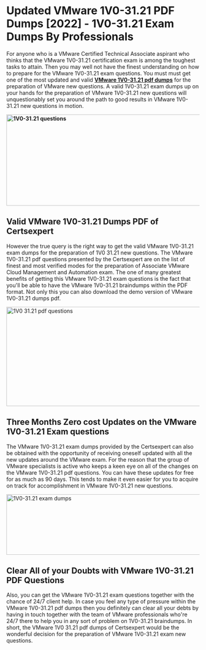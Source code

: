 <h1><strong>Updated VMware 1V0-31.21 PDF Dumps [2022] - 1V0-31.21 Exam Dumps By Professionals&nbsp;</strong></h1>
<p><span style="font-weight: 400;">For anyone who is a VMware Certified Technical Associate aspirant who thinks that the VMware 1V0-31.21 certification exam is among the toughest tasks to attain. Then you may well not have the finest understanding on how to prepare for the VMware 1V0-31.21 exam questions. You must must get one of the most updated and valid <strong><a href="https://www.certsexpert.com/1V0-31.21-pdf-questions.html">VMware 1V0-31.21 pdf dumps</a></strong> for the preparation of VMware new questions. A valid  1V0-31.21 exam dumps up on your hands for the preparation of VMware 1V0-31.21 new questions will unquestionably set you around the path to good results in VMware 1V0-31.21 new questions in motion.</span></p>
<p><span style="font-weight: 400;"><strong><img style="display: block; margin-left: auto; margin-right: auto;" src="https://i.ibb.co/QXh983F/73475278-2429792180625311-4586132736837681152-n.jpg" alt="1V0-31.21 questions" width="632" height="238" /></strong></span></p>
<h2><strong>Valid VMware 1V0-31.21 Dumps PDF of Certsexpert</strong></h2>
<p><span style="font-weight: 400;">However the true query is the right way to get the valid VMware 1V0-31.21 exam dumps for the preparation of 1V0 31.21 new questions. The VMware 1V0-31.21 pdf questions presented by the Certsexpert are on the list of finest and most verified modes for the preparation of Associate VMware Cloud Management and Automation exam. The one of many greatest benefits of getting this VMware 1V0-31.21 exam questions is the fact that you'll be able to have the VMware 1V0-31.21 braindumps within the PDF format. Not only this you can also download the demo version of VMware 1V0-31.21 dumps pdf.</span></p>
<p><span style="font-weight: 400;"><img style="display: block; margin-left: auto; margin-right: auto;" src="https://i.ibb.co/Jd8hN2L/76714008-3182067705200142-8735104740007870464-n.jpg" alt="1V0 31.21 pdf questions" width="701" height="259" /></span></p>
<h2><strong>Three Months Zero cost Updates on the VMware 1V0-31.21 Exam questions</strong></h2>
<p><span style="font-weight: 400;">The VMware 1V0-31.21 exam dumps provided by the Certsexpert can also be obtained with the opportunity of receiving oneself updated with all the new updates around the VMware exam. For the reason that the group of VMware specialists is active who keeps a keen eye on all of the changes on the VMware 1V0-31.21 pdf questions. You can have these updates for free for as much as 90 days. This tends to make it even easier for you to acquire on track for accomplishment in VMware 1V0-31.21 new questions.</span></p>
<p><span style="font-weight: 400;"><a href="https://www.certsexpert.com/1V0-31.21-pdf-questions.html"><img style="display: block; margin-left: auto; margin-right: auto;" src="https://i.ibb.co/TMnKrkJ/75398236-424489711531572-5064688549987614720-n.jpg" alt="1V0-31.21 exam dumps" width="714" height="158" /></a></span></p>
<h2><strong>Clear All of your Doubts with VMware 1V0-31.21 PDF Questions</strong></h2>
<p>Also, you can get the VMware 1V0-31.21 exam questions together with the chance of 24/7 client help. In case you feel any type of pressure within the VMware 1V0-31.21 pdf dumps then you definitely can clear all your debts by having in touch together with the team of VMware professionals who're 24/7 there to help you in any sort of problem on  1V0-31.21 braindumps. In short, the VMware 1V0 31.21 pdf dumps of Certsexpert would be the wonderful decision for the preparation of VMware 1V0-31.21 exam new questions.</p>
